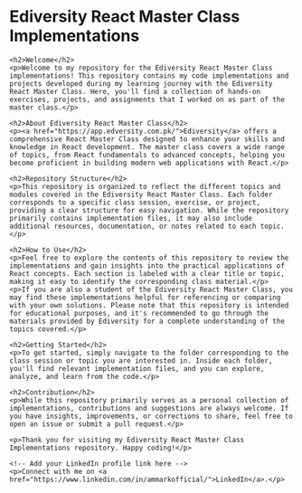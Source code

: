 <h1>Ediversity React Master Class Implementations</h1>

    <h2>Welcome</h2>
    <p>Welcome to my repository for the Ediversity React Master Class implementations! This repository contains my code implementations and projects developed during my learning journey with the Ediversity React Master Class. Here, you'll find a collection of hands-on exercises, projects, and assignments that I worked on as part of the master class.</p>

    <h2>About Ediversity React Master Class</h2>
    <p><a href="https://app.edversity.com.pk/">Ediversity</a> offers a comprehensive React Master Class designed to enhance your skills and knowledge in React development. The master class covers a wide range of topics, from React fundamentals to advanced concepts, helping you become proficient in building modern web applications with React.</p>

    <h2>Repository Structure</h2>
    <p>This repository is organized to reflect the different topics and modules covered in the Ediversity React Master Class. Each folder corresponds to a specific class session, exercise, or project, providing a clear structure for easy navigation. While the repository primarily contains implementation files, it may also include additional resources, documentation, or notes related to each topic.</p>

    <h2>How to Use</h2>
    <p>Feel free to explore the contents of this repository to review the implementations and gain insights into the practical applications of React concepts. Each section is labeled with a clear title or topic, making it easy to identify the corresponding class material.</p>
    <p>If you are also a student of the Ediversity React Master Class, you may find these implementations helpful for referencing or comparing with your own solutions. Please note that this repository is intended for educational purposes, and it's recommended to go through the materials provided by Ediversity for a complete understanding of the topics covered.</p>

    <h2>Getting Started</h2>
    <p>To get started, simply navigate to the folder corresponding to the class session or topic you are interested in. Inside each folder, you'll find relevant implementation files, and you can explore, analyze, and learn from the code.</p>

    <h2>Contribution</h2>
    <p>While this repository primarily serves as a personal collection of implementations, contributions and suggestions are always welcome. If you have insights, improvements, or corrections to share, feel free to open an issue or submit a pull request.</p>

    <p>Thank you for visiting my Ediversity React Master Class Implementations repository. Happy coding!</p>

    <!-- Add your LinkedIn profile link here -->
    <p>Connect with me on <a href="https://www.linkedin.com/in/ammarkofficial/">LinkedIn</a>.</p>
